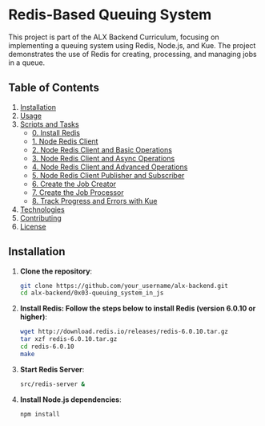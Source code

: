 # Redis-Based Queuing System

This project is part of the ALX Backend Curriculum, focusing on implementing a queuing system using Redis, Node.js, and Kue. The project demonstrates the use of Redis for creating, processing, and managing jobs in a queue.

## Table of Contents

1. [Installation](#installation)
2. [Usage](#usage)
3. [Scripts and Tasks](#scripts-and-tasks)
   - [0. Install Redis](#0-install-redis)
   - [1. Node Redis Client](#1-node-redis-client)
   - [2. Node Redis Client and Basic Operations](#2-node-redis-client-and-basic-operations)
   - [3. Node Redis Client and Async Operations](#3-node-redis-client-and-async-operations)
   - [4. Node Redis Client and Advanced Operations](#4-node-redis-client-and-advanced-operations)
   - [5. Node Redis Client Publisher and Subscriber](#5-node-redis-client-publisher-and-subscriber)
   - [6. Create the Job Creator](#6-create-the-job-creator)
   - [7. Create the Job Processor](#7-create-the-job-processor)
   - [8. Track Progress and Errors with Kue](#8-track-progress-and-errors-with-kue)
4. [Technologies](#technologies)
5. [Contributing](#contributing)
6. [License](#license)

## Installation

1. **Clone the repository**:
   ```bash
   git clone https://github.com/your_username/alx-backend.git
   cd alx-backend/0x03-queuing_system_in_js
   
2. **Install Redis: Follow the steps below to install Redis (version 6.0.10 or higher)**:
   ```bash
   wget http://download.redis.io/releases/redis-6.0.10.tar.gz
   tar xzf redis-6.0.10.tar.gz
   cd redis-6.0.10
   make
   
3. **Start Redis Server**:
   ```bash
   src/redis-server &
   
4. **Install Node.js dependencies**:
   ```bash
   npm install
